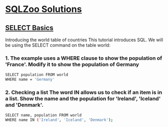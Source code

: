 # [SQLZoo Solutions](http://sqlzoo.net/wiki/SQL_Tutorial)

## [SELECT Basics](http://sqlzoo.net/wiki/SELECT_basics)

Introducing the world table of countries
This tutorial introduces SQL. We will be using the SELECT command on the table world: 

### 1. The example uses a WHERE clause to show the population of 'France'. Modify it to show the population of Germany 
```sh
SELECT population FROM world 
WHERE name = 'Germany' 
```

### 2. Checking a list The word IN allows us to check if an item is in a list. Show the name and the population for 'Ireland', 'Iceland' and 'Denmark'. 
```sh
SELECT name, population FROM world 
WHERE name IN ('Ireland', 'Iceland', 'Denmark'); 
```
